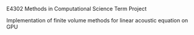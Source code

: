 E4302 Methods in Computational Science Term Project 

Implementation of finite volume methods for linear acoustic equation on GPU
